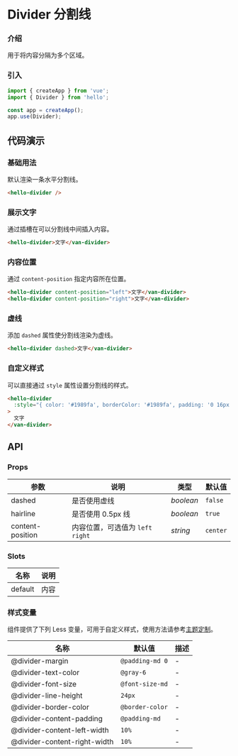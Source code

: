# Divider 分割线

### 介绍

用于将内容分隔为多个区域。

### 引入

```js
import { createApp } from 'vue';
import { Divider } from 'hello';

const app = createApp();
app.use(Divider);
```

## 代码演示

### 基础用法

默认渲染一条水平分割线。

```html
<hello-divider />
```

### 展示文字

通过插槽在可以分割线中间插入内容。

```html
<hello-divider>文字</van-divider>
```

### 内容位置

通过 `content-position` 指定内容所在位置。

```html
<hello-divider content-position="left">文字</van-divider>
<hello-divider content-position="right">文字</van-divider>
```

### 虚线

添加 `dashed` 属性使分割线渲染为虚线。

```html
<hello-divider dashed>文字</van-divider>
```

### 自定义样式

可以直接通过 `style` 属性设置分割线的样式。

```html
<hello-divider
  :style="{ color: '#1989fa', borderColor: '#1989fa', padding: '0 16px' }"
>
  文字
</van-divider>
```

## API

### Props

| 参数             | 说明                              | 类型      | 默认值   |
| ---------------- | --------------------------------- | --------- | -------- |
| dashed           | 是否使用虚线                      | _boolean_ | `false`  |
| hairline         | 是否使用 0.5px 线                 | _boolean_ | `true`   |
| content-position | 内容位置，可选值为 `left` `right` | _string_  | `center` |

### Slots

| 名称    | 说明 |
| ------- | ---- |
| default | 内容 |

### 样式变量

组件提供了下列 Less 变量，可用于自定义样式，使用方法请参考[主题定制](#/zh-CN/theme)。

| 名称                         | 默认值          | 描述 |
| ---------------------------- | --------------- | ---- |
| @divider-margin              | `@padding-md 0` | -    |
| @divider-text-color          | `@gray-6`       | -    |
| @divider-font-size           | `@font-size-md` | -    |
| @divider-line-height         | `24px`          | -    |
| @divider-border-color        | `@border-color` | -    |
| @divider-content-padding     | `@padding-md`   | -    |
| @divider-content-left-width  | `10%`           | -    |
| @divider-content-right-width | `10%`           | -    |
